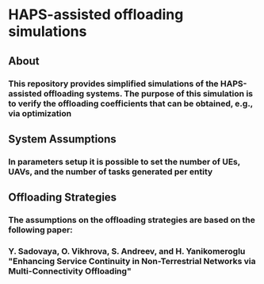 # HAPS-assisted offloading simulations

## About
### This repository provides simplified simulations of the HAPS-assisted offloading systems. The purpose of this simulation is to verify the offloading coefficients that can be obtained, e.g., via optimization

## System Assumptions
### In parameters setup it is possible to set the number of UEs, UAVs, and the number of tasks generated per entity 

## Offloading Strategies
### The assumptions on the offloading strategies are based on the following paper:
### Y. Sadovaya, O. Vikhrova, S. Andreev, and H. Yanikomeroglu "Enhancing Service Continuity in Non-Terrestrial Networks via Multi-Connectivity Offloading"